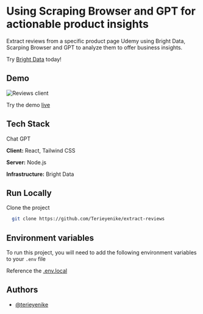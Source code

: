 # Using Scraping Browser and GPT for actionable product insights

Extract reviews from a specific product page Udemy using Bright Data, Scarping Browser and GPT to analyze them to offer business insights.

Try [Bright Data](https://brightdata.com/) today!

## Demo

![Reviews client](https://github.com/Terieyenike/extract-reviews/assets/25850598/f9117672-fb4d-4932-928e-ddf25625404b)

Try the demo [live](https://stalwart-fudge-005fc3.netlify.app/)

## Tech Stack

Chat GPT

**Client:** React, Tailwind CSS

**Server:** Node.js

**Infrastructure:** Bright Data

## Run Locally

Clone the project

```bash
  git clone https://github.com/Terieyenike/extract-reviews
```

## Environment variables

To run this project, you will need to add the following environment variables to your `.env` file

Reference the [.env.local](/headless-web-scraping/.env.local)

## Authors

- [@terieyenike](https://www.twitter.com/terieyenike)
